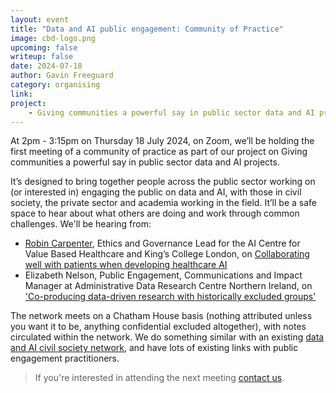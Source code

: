 ```yaml
---
layout: event
title: "Data and AI public engagement: Community of Practice"
image: cbd-logo.png
upcoming: false
writeup: false
date: 2024-07-18
author: Gavin Freeguard
category: organising
link: 
project: 
    - Giving communities a powerful say in public sector data and AI projects
---
```


At 2pm - 3:15pm on Thursday 18 July 2024, on Zoom, we’ll be holding the first meeting of a community of practice as part of our project on Giving communities a powerful say in public sector data and AI projects. 

<!--more-->

It’s designed to bring together people across the public sector working on (or interested in) engaging the public on data and AI, with those in civil society, the private sector and academia working in the field. It’ll be a safe space to hear about what others are doing and work through common challenges. We'll be hearing from:
* [Robin Carpenter](https://www.kcl.ac.uk/people/robin-carpenter), Ethics and Governance Lead for the AI Centre for Value Based Healthcare and King’s College London, on [Collaborating well with patients when developing healthcare AI](https://understandingpatientdata.org.uk/news/blog-collaborating-well-patients-when-developing-healthcare-ai)
* Elizabeth Nelson, Public Engagement, Communications and Impact Manager at Administrative Data Research Centre Northern Ireland, on ['Co-producing data-driven research with historically excluded groups'](https://www.adruk.org/news-publications/news-blogs/involving-historically-excluded-groups-how-were-co-producing-data-driven-research-with-care-experienced-young-people/)

The network meets on a Chatham House basis (nothing attributed unless you want it to be, anything confidential excluded altogether), with notes circulated within the network. We do something similar with an existing [data and AI civil society network](https://data-and-ai-cso-network.org/), and have lots of existing links with public engagement practitioners.

> If you're interested in attending the next meeting [contact us](mailto:emily@connectedbydata.org).